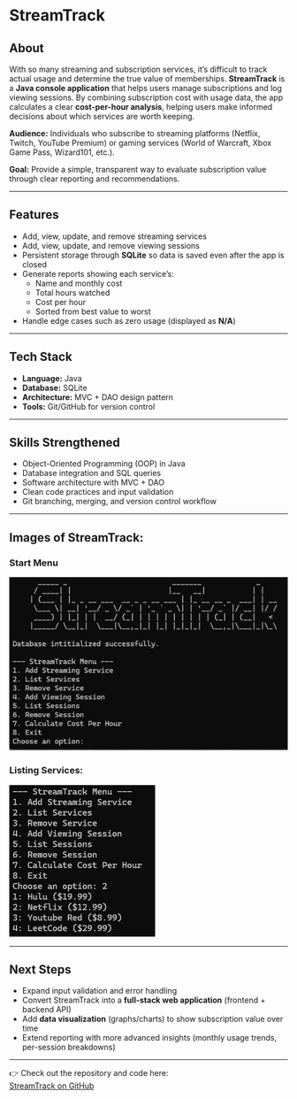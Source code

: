 # StreamTrack  

## About  

With so many streaming and subscription services, it’s difficult to track actual usage and determine the true value of memberships. **StreamTrack** is a **Java console application** 
that helps users manage subscriptions and log viewing sessions. By combining subscription cost with usage data, the app calculates a clear **cost-per-hour analysis**, helping users make informed decisions about which services are worth keeping.  

**Audience:** Individuals who subscribe to streaming platforms (Netflix, Twitch, YouTube Premium) or gaming services (World of Warcraft, Xbox Game Pass, Wizard101, etc.).  

**Goal:** Provide a simple, transparent way to evaluate subscription value through clear reporting and recommendations.  

---

## Features  

- Add, view, update, and remove streaming services  
- Add, view, update, and remove viewing sessions  
- Persistent storage through **SQLite** so data is saved even after the app is closed  
- Generate reports showing each service’s:  
  - Name and monthly cost  
  - Total hours watched  
  - Cost per hour  
  - Sorted from best value to worst  
- Handle edge cases such as zero usage (displayed as **N/A**)  

---

## Tech Stack  

- **Language:** Java  
- **Database:** SQLite  
- **Architecture:** MVC + DAO design pattern  
- **Tools:** Git/GitHub for version control  

---

## Skills Strengthened  

- Object-Oriented Programming (OOP) in Java  
- Database integration and SQL queries  
- Software architecture with MVC + DAO  
- Clean code practices and input validation  
- Git branching, merging, and version control workflow  

---

## Images of StreamTrack:

### Start Menu
![Start Menu Image](streamtrack/assets/StreamTrackStartMenu.png)

### Listing Services:
![List Services Image](streamtrack/assets/StreamTrackListServices.png)

---

## Next Steps  

- Expand input validation and error handling  
- Convert StreamTrack into a **full-stack web application** (frontend + backend API)  
- Add **data visualization** (graphs/charts) to show subscription value over time  
- Extend reporting with more advanced insights (monthly usage trends, per-session breakdowns)  

---

👉 Check out the repository and code here:  
[StreamTrack on GitHub](https://github.com/DylanMatthewHall/StreamTrack)  
